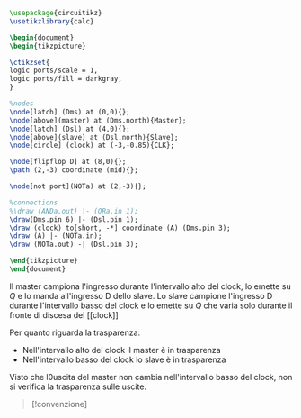```tikz
\usepackage{circuitikz}
\usetikzlibrary{calc}

\begin{document}
\begin{tikzpicture}

\ctikzset{
logic ports/scale = 1,
logic ports/fill = darkgray,
}

%nodes
\node[latch] (Dms) at (0,0){};
\node[above](master) at (Dms.north){Master};
\node[latch] (Dsl) at (4,0){};
\node[above](slave) at (Dsl.north){Slave};
\node[circle] (clock) at (-3,-0.85){CLK};

\node[flipflop D] at (8,0){};
\path (2,-3) coordinate (mid){};

\node[not port](NOTa) at (2,-3){};

%connections
%\draw (ANDa.out) |- (ORa.in 1);
\draw(Dms.pin 6) |- (Dsl.pin 1);
\draw (clock) to[short, -*] coordinate (A) (Dms.pin 3);
\draw (A) |- (NOTa.in);
\draw (NOTa.out) -| (Dsl.pin 3);

\end{tikzpicture}
\end{document}
```
Il master campiona l'ingresso durante l'intervallo alto del clock, lo emette su $Q$ e lo manda all'ingresso D dello slave.
Lo slave campione l'ingresso D durante l'intervallo basso del clock e lo emette su $Q$ che varia solo durante il fronte di discesa del [[clock]]


Per quanto riguarda la trasparenza:
- Nell'intervallo alto del clock il master è in trasparenza
- Nell'intervallo basso del clock lo slave è in trasparenza

Visto che l0uscita del master non cambia nell'intervallo basso del clock, non si verifica la trasparenza sulle uscite.


>[!convenzione]
>